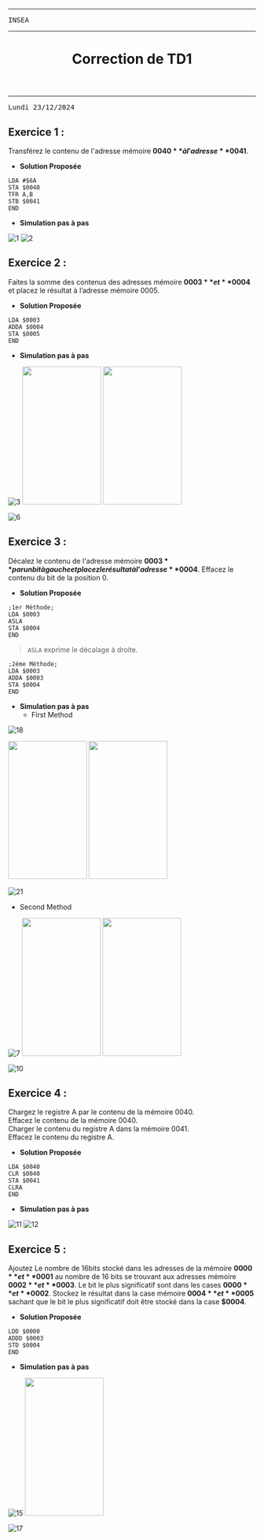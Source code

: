 ***
<pre>INSEA                                                       <i>Assembleur</i></pre>
***
<h1 style="text-align:center">Correction de TD1</h1>
<h1 style="display:flex;justify-content:center"></h1>

***
<pre>Lundi 23/12/2024                                            Auteur : Mrimi Imad</pre>


## Exercice 1 :
Transférez le contenu de l'adresse mémoire **$0040** à l'adresse **$0041**.
- **Solution Proposée** 
```
LDA #$6A
STA $0040
TFR A,B
STB $0041
END
``` 
- **Simulation pas à pas**


![1](images/2.jpg)
![2](images/1.jpg)



## Exercice 2 :
Faites la somme des contenus des adresses mémoire **$0003** et **$0004** et placez le résultat à l’adresse mémoire
0005.

- **Solution Proposée** 
```
LDA $0003
ADDA $0004
STA $0005
END
``` 
- **Simulation pas à pas**


![3](images/3.jpg)
<img src="images/4.jpg" style="width:160px;height:280px"/>
<img src="images/5.jpg" style="width:160px;height:280px"/>

![6](images/6.jpg)




## Exercice 3 :
Décalez le contenu de l'adresse mémoire **$0003** par un bit à gauche et placez le résultat à l’adresse **$0004**. Effacez
le contenu du bit de la position 0.
- **Solution Proposée** 
```
;1er Méthode;
LDA $0003
ASLA
STA $0004
END
``` 
> `ASLA` exprime le décalage à droite.
```
;2éme Méthode;
LDA $0003
ADDA $0003
STA $0004
END 
```
- **Simulation 
pas à pas** 
    - First Method

![18](images/18.jpg)

<img src="images/19.jpg" style="width:160px;height:280px"/>
<img src="images/20.jpg" style="width:160px;height:280px"/>

![21](images/21.jpg)

   - Second Method

![7](images/7.jpg)
<img src="images/8.jpg" style="width:160px;height:280px"/>
<img src="images/9.jpg" style="width:160px;height:280px"/>

![10](images/10.jpg)



## Exercice 4 :
Chargez le registre A par le contenu de la mémoire 0040.  
Effacez le contenu de la mémoire 0040.  
Charger le contenu du registre A dans la mémoire 0041.  
Effacez le contenu du registre A.  
- **Solution Proposée** 
```
LDA $0040
CLR $0040
STA $0041
CLRA
END
``` 
- **Simulation pas à pas**


![11](images/11.jpg)
![12](images/12.jpg)



## Exercice 5 :
Ajoutez Le nombre de 16bits stocké dans les adresses de la mémoire **$0000** et **$0001** au nombre de 16 bits se
trouvant aux adresses mémoire **$0002** et **$0003**. Le bit le plus significatif sont dans les cases **$0000** et **$0002**.
Stockez le résultat dans la case mémoire **$0004** et **$0005** sachant que le bit le plus significatif doit être stocké
dans la case **$0004**.
- **Solution Proposée** 
```
LDD $0000
ADDD $0003
STD $0004
END
``` 

- **Simulation pas à pas**

![15](images/15.jpg)
<img src="images/16.jpg" style="width:160px;height:280px"/>

![17](images/17.jpg)
